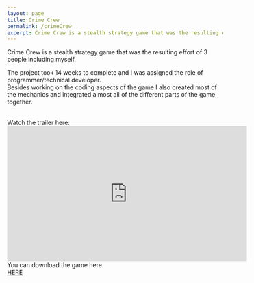```yaml
---
layout: page
title: Crime Crew
permalink: /crimeCrew
excerpt: Crime Crew is a stealth strategy game that was the resulting effort of 3 people including myself.
---
```


Crime Crew is a stealth strategy game that was the resulting effort of 3 people including myself.

The project took 14 weeks to complete and I was assigned the role of programmer/technical developer.<br>
Besides working on the coding aspects of the game I also created most of the mechanics and integrated almost all of the different parts of the game together.

<br />
Watch the trailer here:

<iframe width="560" height="315" src="https://www.youtube.com/embed/FHfYR1tHFV0" frameborder="0" allowfullscreen></iframe>

<br />
You can download the game here.
<br />
<a href="http://gamejolt.com/games/crimecrew/96856">HERE</a>
